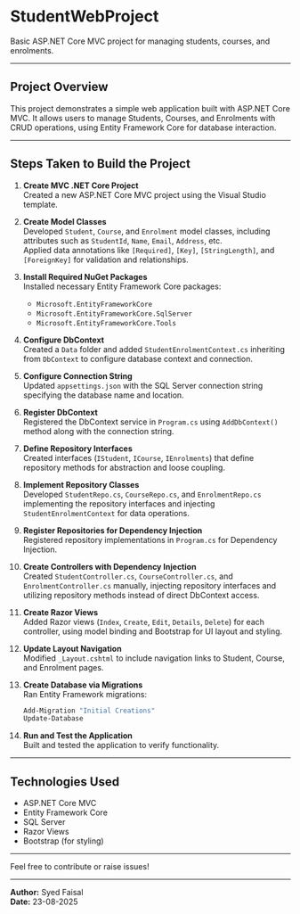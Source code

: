 # StudentWebProject

Basic ASP.NET Core MVC project for managing students, courses, and enrolments.

---

## Project Overview

This project demonstrates a simple web application built with ASP.NET Core MVC. It allows users to manage Students, Courses, and Enrolments with CRUD operations, using Entity Framework Core for database interaction.

---

## Steps Taken to Build the Project

1. **Create MVC .NET Core Project**  
   Created a new ASP.NET Core MVC project using the Visual Studio template.

2. **Create Model Classes**  
   Developed `Student`, `Course`, and `Enrolment` model classes, including attributes such as `StudentId`, `Name`, `Email`, `Address`, etc.  
   Applied data annotations like `[Required]`, `[Key]`, `[StringLength]`, and `[ForeignKey]` for validation and relationships.

3. **Install Required NuGet Packages**  
   Installed necessary Entity Framework Core packages:  
   - `Microsoft.EntityFrameworkCore`  
   - `Microsoft.EntityFrameworkCore.SqlServer`  
   - `Microsoft.EntityFrameworkCore.Tools`

4. **Configure DbContext**  
   Created a `Data` folder and added `StudentEnrolmentContext.cs` inheriting from `DbContext` to configure database context and connection.

5. **Configure Connection String**  
   Updated `appsettings.json` with the SQL Server connection string specifying the database name and location.

6. **Register DbContext**  
   Registered the DbContext service in `Program.cs` using `AddDbContext()` method along with the connection string.

7. **Define Repository Interfaces**  
   Created interfaces (`IStudent`, `ICourse`, `IEnrolments`) that define repository methods for abstraction and loose coupling.

8. **Implement Repository Classes**  
   Developed `StudentRepo.cs`, `CourseRepo.cs`, and `EnrolmentRepo.cs` implementing the repository interfaces and injecting `StudentEnrolmentContext` for data operations.

9. **Register Repositories for Dependency Injection**  
   Registered repository implementations in `Program.cs` for Dependency Injection.

10. **Create Controllers with Dependency Injection**  
    Created `StudentController.cs`, `CourseController.cs`, and `EnrolmentController.cs` manually, injecting repository interfaces and utilizing repository methods instead of direct DbContext access.

11. **Create Razor Views**  
    Added Razor views (`Index`, `Create`, `Edit`, `Details`, `Delete`) for each controller, using model binding and Bootstrap for UI layout and styling.

12. **Update Layout Navigation**  
    Modified `_Layout.cshtml` to include navigation links to Student, Course, and Enrolment pages.

13. **Create Database via Migrations**  
    Ran Entity Framework migrations:  
    ```bash
    Add-Migration "Initial Creations"
    Update-Database
    ```

14. **Run and Test the Application**  
    Built and tested the application to verify functionality.

---

## Technologies Used

- ASP.NET Core MVC  
- Entity Framework Core  
- SQL Server  
- Razor Views  
- Bootstrap (for styling)

---

Feel free to contribute or raise issues!

---

**Author:** Syed Faisal  
**Date:** 23-08-2025
